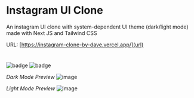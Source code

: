 # **Instagram UI Clone**
An instagram UI clone with system-dependent UI theme (dark/light mode) made with Next JS and Tailwind CSS

URL: [https://instagram-clone-by-dave.vercel.app/](url)
#
![badge](https://img.shields.io/badge/Next_JS-black.svg?style=for-the-badge&logo=Next.js&logoColor=000000&labelColor=ffffff) 
![badge](https://img.shields.io/badge/Tailwind-06b6d4.svg?style=for-the-badge&logo=Tailwind-CSS&logoColor=06b6d4&labelColor=ffffff)

_Dark Mode Preview_
![image](https://github.com/user-attachments/assets/7d9d9ee6-f2ae-426e-b0e4-ad07a2be4d4a)

_Light Mode Preview_
![image](https://github.com/user-attachments/assets/ab2a7f1f-49a8-4a1a-b0f6-54f086d3bd8d)
